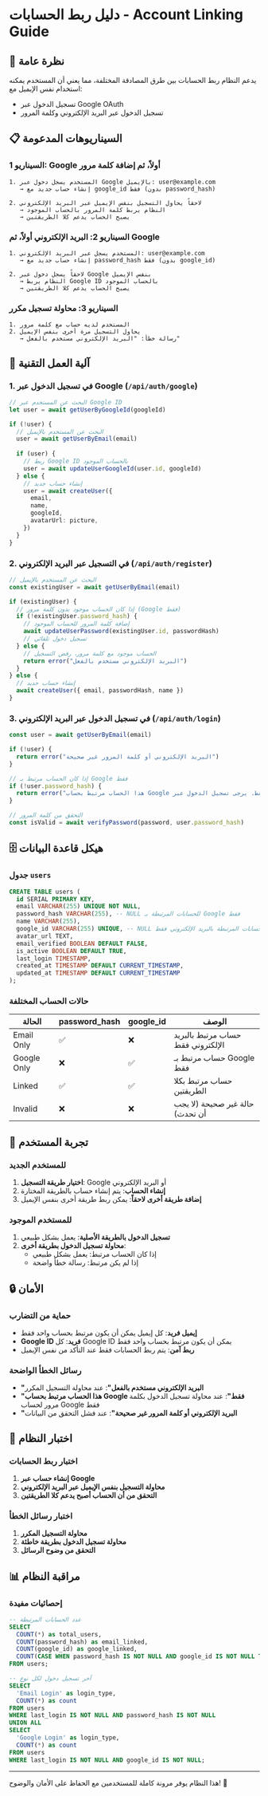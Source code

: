 # دليل ربط الحسابات - Account Linking Guide

## 🔗 نظرة عامة

يدعم النظام ربط الحسابات بين طرق المصادقة المختلفة، مما يعني أن المستخدم يمكنه استخدام نفس الإيميل مع:
- تسجيل الدخول عبر Google OAuth
- تسجيل الدخول عبر البريد الإلكتروني وكلمة المرور

## 📋 السيناريوهات المدعومة

### السيناريو 1: Google أولاً، ثم إضافة كلمة مرور
```
1. المستخدم يسجل دخول عبر Google بالإيميل: user@example.com
   → إنشاء حساب جديد مع google_id فقط (بدون password_hash)

2. لاحقاً يحاول التسجيل بنفس الإيميل عبر البريد الإلكتروني
   → النظام يربط كلمة المرور بالحساب الموجود
   → يصبح الحساب يدعم كلا الطريقتين
```

### السيناريو 2: البريد الإلكتروني أولاً، ثم Google
```
1. المستخدم يسجل عبر البريد الإلكتروني: user@example.com
   → إنشاء حساب جديد مع password_hash فقط (بدون google_id)

2. لاحقاً يسجل دخول عبر Google بنفس الإيميل
   → النظام يربط Google ID بالحساب الموجود
   → يصبح الحساب يدعم كلا الطريقتين
```

### السيناريو 3: محاولة تسجيل مكرر
```
1. المستخدم لديه حساب مع كلمة مرور
2. يحاول التسجيل مرة أخرى بنفس الإيميل
   → رسالة خطأ: "البريد الإلكتروني مستخدم بالفعل"
```

## 🔄 آلية العمل التقنية

### 1. في تسجيل الدخول عبر Google (`/api/auth/google`)

```typescript
// البحث عن المستخدم عبر Google ID
let user = await getUserByGoogleId(googleId)

if (!user) {
  // البحث عن المستخدم بالإيميل
  user = await getUserByEmail(email)
  
  if (user) {
    // ربط Google ID بالحساب الموجود
    user = await updateUserGoogleId(user.id, googleId)
  } else {
    // إنشاء حساب جديد
    user = await createUser({
      email,
      name,
      googleId,
      avatarUrl: picture,
    })
  }
}
```

### 2. في التسجيل عبر البريد الإلكتروني (`/api/auth/register`)

```typescript
// البحث عن المستخدم بالإيميل
const existingUser = await getUserByEmail(email)

if (existingUser) {
  // إذا كان الحساب موجود بدون كلمة مرور (Google فقط)
  if (!existingUser.password_hash) {
    // إضافة كلمة المرور للحساب الموجود
    await updateUserPassword(existingUser.id, passwordHash)
    // تسجيل دخول تلقائي
  } else {
    // الحساب موجود مع كلمة مرور، رفض التسجيل
    return error("البريد الإلكتروني مستخدم بالفعل")
  }
} else {
  // إنشاء حساب جديد
  await createUser({ email, passwordHash, name })
}
```

### 3. في تسجيل الدخول عبر البريد الإلكتروني (`/api/auth/login`)

```typescript
const user = await getUserByEmail(email)

if (!user) {
  return error("البريد الإلكتروني أو كلمة المرور غير صحيحة")
}

// إذا كان الحساب مرتبط بـ Google فقط
if (!user.password_hash) {
  return error("هذا الحساب مرتبط بحساب Google فقط. يرجى تسجيل الدخول عبر Google أو إضافة كلمة مرور من صفحة التسجيل")
}

// التحقق من كلمة المرور
const isValid = await verifyPassword(password, user.password_hash)
```

## 🗄️ هيكل قاعدة البيانات

### جدول `users`
```sql
CREATE TABLE users (
  id SERIAL PRIMARY KEY,
  email VARCHAR(255) UNIQUE NOT NULL,
  password_hash VARCHAR(255), -- NULL للحسابات المرتبطة بـ Google فقط
  name VARCHAR(255),
  google_id VARCHAR(255) UNIQUE, -- NULL للحسابات المرتبطة بالبريد الإلكتروني فقط
  avatar_url TEXT,
  email_verified BOOLEAN DEFAULT FALSE,
  is_active BOOLEAN DEFAULT TRUE,
  last_login TIMESTAMP,
  created_at TIMESTAMP DEFAULT CURRENT_TIMESTAMP,
  updated_at TIMESTAMP DEFAULT CURRENT_TIMESTAMP
);
```

### حالات الحساب المختلفة

| الحالة | password_hash | google_id | الوصف |
|--------|---------------|-----------|--------|
| Email Only | ✅ | ❌ | حساب مرتبط بالبريد الإلكتروني فقط |
| Google Only | ❌ | ✅ | حساب مرتبط بـ Google فقط |
| Linked | ✅ | ✅ | حساب مرتبط بكلا الطريقتين |
| Invalid | ❌ | ❌ | حالة غير صحيحة (لا يجب أن تحدث) |

## 🎯 تجربة المستخدم

### للمستخدم الجديد
1. **اختيار طريقة التسجيل**: Google أو البريد الإلكتروني
2. **إنشاء الحساب**: يتم إنشاء حساب بالطريقة المختارة
3. **إضافة طريقة أخرى لاحقاً**: يمكن ربط طريقة أخرى بنفس الإيميل

### للمستخدم الموجود
1. **تسجيل الدخول بالطريقة الأصلية**: يعمل بشكل طبيعي
2. **محاولة تسجيل الدخول بطريقة أخرى**: 
   - إذا كان الحساب مرتبط: يعمل بشكل طبيعي
   - إذا لم يكن مرتبط: رسالة خطأ واضحة

## 🔒 الأمان

### حماية من التضارب
- **إيميل فريد**: كل إيميل يمكن أن يكون مرتبط بحساب واحد فقط
- **Google ID فريد**: كل Google ID يمكن أن يكون مرتبط بحساب واحد فقط
- **ربط آمن**: يتم ربط الحسابات فقط عند التأكد من نفس الإيميل

### رسائل الخطأ الواضحة
- **"البريد الإلكتروني مستخدم بالفعل"**: عند محاولة التسجيل المكرر
- **"هذا الحساب مرتبط بحساب Google فقط"**: عند محاولة تسجيل الدخول بكلمة مرور لحساب Google فقط
- **"البريد الإلكتروني أو كلمة المرور غير صحيحة"**: عند فشل التحقق من البيانات

## 🧪 اختبار النظام

### اختبار ربط الحسابات
1. **إنشاء حساب عبر Google**
2. **محاولة التسجيل بنفس الإيميل عبر البريد الإلكتروني**
3. **التحقق من أن الحساب أصبح يدعم كلا الطريقتين**

### اختبار رسائل الخطأ
1. **محاولة التسجيل المكرر**
2. **محاولة تسجيل الدخول بطريقة خاطئة**
3. **التحقق من وضوح الرسائل**

## 📊 مراقبة النظام

### إحصائيات مفيدة
```sql
-- عدد الحسابات المرتبطة
SELECT 
  COUNT(*) as total_users,
  COUNT(password_hash) as email_linked,
  COUNT(google_id) as google_linked,
  COUNT(CASE WHEN password_hash IS NOT NULL AND google_id IS NOT NULL THEN 1 END) as fully_linked
FROM users;

-- آخر تسجيل دخول لكل نوع
SELECT 
  'Email Login' as login_type,
  COUNT(*) as count
FROM users 
WHERE last_login IS NOT NULL AND password_hash IS NOT NULL
UNION ALL
SELECT 
  'Google Login' as login_type,
  COUNT(*) as count
FROM users 
WHERE last_login IS NOT NULL AND google_id IS NOT NULL;
```

---

هذا النظام يوفر مرونة كاملة للمستخدمين مع الحفاظ على الأمان والوضوح! 🚀